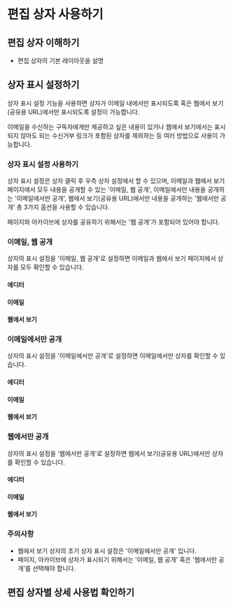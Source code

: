 # 편집 상자 사용하기

## 편집 상자 이해하기

* 편집 상자의 기본 레이아웃을 설명

## 상자 표시 설정하기

상자 표시 설정 기능을 사용하면 상자가 이메일 내에서만 표시되도록 혹은 웹에서 보기(공유용 URL)에서만 표시되도록 설정이 가능합니다.

이메일을 수신하는 구독자에게만 제공하고 싶은 내용이 있거나 웹에서 보기에서는 표시되지 않아도 되는 수신거부 링크가 포함된 상자를 제외하는 등 여러 방법으로 사용이 가능합니다.

### 상자 표시 설정 사용하기

상자 표시 설정은 상자 클릭 후 우측 상자 설정에서 할 수 있으며, 이메일과 웹에서 보기 페이지에서 모두 내용을 공개할 수 있는 '이메일, 웹 공개', 이메일에서만 내용을 공개하는 '이메일에서만 공개', 웹에서 보기(공유용 URL)에서만 내용을 공개하는 '웹에서만 공개' 총 3가지 옵션을 사용할 수 있습니다.

페이지와 아카이브에 상자를 공유하기 위해서는 '웹 공개'가 포함되어 있어야 합니다.

### 이메일, 웹 공개

상자의 표시 설정을 '이메일, 웹 공개'로 설정하면 이메일과 웹에서 보기 페이지에서 상자를 모두 확인할 수 있습니다.

#### 에디터

#### 이메일

#### 웹에서 보기

### 이메일에서만 공개

상자의 표시 설정을 '이메일에서만 공개'로 설정하면 이메일에서만 상자를 확인할 수 있습니다.

#### 에디터

#### 이메일

#### 웹에서 보기 

### 웹에서만 공개

상자의 표시 설정을 '웹에서만 공개'로 설정하면 웹에서 보기(공유용 URL)에서만 상자를 확인할 수 있습니다.

#### 에디터

#### 이메일

#### 웹에서 보기 

### 주의사항

* 웹에서 보기 상자의 초기 상자 표시 설정은 '이메일에서만 공개' 입니다.
* 페이지, 아카이브에 상자가 표시되기 위해서는 '이메일, 웹 공개' 혹은 '웹에서만 공개'를 선택해야 합니다.

## 편집 상자별 상세 사용법 확인하기
